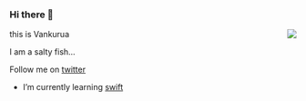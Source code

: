 ### Hi there 👋
<img align="right" src="https://github-readme-stats.vercel.app/api?username=Vankurua&show_icons=true"/>  
this is Vankurua

I am a salty fish...

Follow me on [twitter](https://twitter.com/Vankurua)

- I’m currently learning [swift](https://github.com/apple/swift)   
 

<!--
**Vankurua/Vankurua** is a ✨ _special_ ✨ repository because its `README.md` (this file) appears on your GitHub profile.

Here are some ideas to get you started:

- 🔭 I’m currently working on ...
- 🌱 I’m currently learning swift
- 👯 I’m looking to collaborate on ...
- 🤔 I’m looking for help with ...
- 💬 Ask me about ...
- 📫 How to reach me: ...
- 😄 Pronouns: ...
- ⚡ Fun fact: ...
-->
